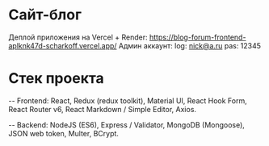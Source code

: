 # Сайт-блог

Деплой приложения на Vercel + Render: https://blog-forum-frontend-aplknk47d-scharkoff.vercel.app/
Админ аккаунт:
log: nick@a.ru
pas: 12345

# Стек проекта

-- Frontend:
React,
Redux (redux toolkit),
Material UI,
React Hook Form,
React Router v6,
React Markdown / Simple Editor,
Axios.

-- Backend:
NodeJS (ES6),
Express / Validator,
MongoDB (Mongoose),
JSON web token,
Multer,
BCrypt.

